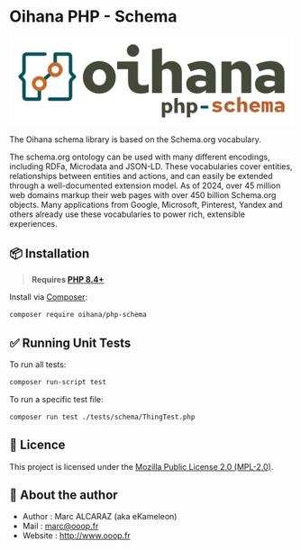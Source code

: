 # Oihana PHP - Schema

![Oihana PHP Schema](https://raw.githubusercontent.com/BcommeBois/oihana-php-schema/refs/heads/main/assets/images/oihana-php-schema-logo-inline-512x160.png)

The Oihana schema library is based on the Schema.org vocabulary.

The schema.org ontology can be used with many different encodings, including RDFa, Microdata and JSON-LD. 
These vocabularies cover entities, relationships between entities and actions, and can easily be extended through a well-documented extension model. As of 2024, over 45 million web domains markup their web pages with over 450 billion Schema.org objects. Many applications from Google, Microsoft, Pinterest, Yandex and others already use these vocabularies to power rich, extensible experiences.

## 📦 Installation

> **Requires [PHP 8.4+](https://php.net/releases/)**

Install via [Composer](https://getcomposer.org):
```bash
composer require oihana/php-schema
```

## ✅ Running Unit Tests

To run all tests:
```bash
composer run-script test
```

To run a specific test file:
```bash
composer run test ./tests/schema/ThingTest.php
```

## 🧾 Licence

This project is licensed under the [Mozilla Public License 2.0 (MPL-2.0)](https://www.mozilla.org/en-US/MPL/2.0/).

## 👤 About the author

* Author : Marc ALCARAZ (aka eKameleon)
* Mail : marc@ooop.fr
* Website : http://www.ooop.fr